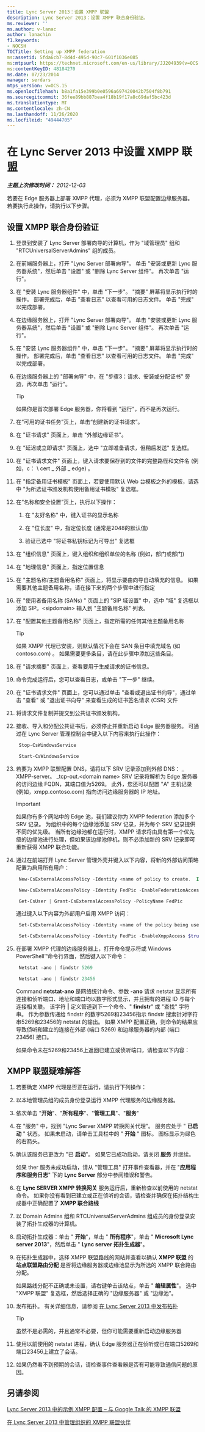 ```yaml
---
title: Lync Server 2013：设置 XMPP 联盟
description: Lync Server 2013：设置 XMPP 联合身份验证。
ms.reviewer: ''
ms.author: v-lanac
author: lanachin
f1.keywords:
- NOCSH
TOCTitle: Setting up XMPP federation
ms:assetid: 5fda6cb7-8d4d-495d-90c7-601f1036e085
ms:mtpsurl: https://technet.microsoft.com/en-us/library/JJ204939(v=OCS.15)
ms:contentKeyID: 48184270
ms.date: 07/23/2014
manager: serdars
mtps_version: v=OCS.15
ms.openlocfilehash: b8a1fa15e399b0e0596a697420042b7504f8b791
ms.sourcegitcommit: 36fee89bb887bea4f18b19f17a8c69daf5bc423d
ms.translationtype: MT
ms.contentlocale: zh-CN
ms.lasthandoff: 11/26/2020
ms.locfileid: "49444705"
---
```

# <a name="setting-up-xmpp-federation-in-lync-server-2013"></a>在 Lync Server 2013 中设置 XMPP 联盟

<div data-xmlns="http://www.w3.org/1999/xhtml">

<div class="topic" data-xmlns="http://www.w3.org/1999/xhtml" data-msxsl="urn:schemas-microsoft-com:xslt" data-cs="https://msdn.microsoft.com/">

<div data-asp="https://msdn2.microsoft.com/asp">



</div>

<div id="mainSection">

<div id="mainBody">

<span> </span>

_**主题上次修改时间：** 2012-12-03_

若要在 Edge 服务器上部署 XMPP 代理，必须为 XMPP 联盟配置边缘服务器。 若要执行此操作，请执行以下步骤。

<div>

## <a name="setting-up-xmpp-federation"></a>设置 XMPP 联合身份验证

1.  登录到安装了 Lync Server 部署向导的计算机，作为 "域管理员" 组和 "RTCUniversalServerAdmins" 组的成员。

2.  在前端服务器上，打开 "Lync Server 部署向导"。 单击 "安装或更新 Lync 服务器系统"，然后单击 "设置" 或 "删除 Lync Server 组件"。 再次单击 "运行"。

3.  在 "安装 Lync 服务器组件" 中，单击 "下一步"。 "摘要" 屏幕将显示执行时的操作。 部署完成后，单击 "查看日志" 以查看可用的日志文件。 单击 "完成" 以完成部署。

4.  在边缘服务器上，打开 "Lync Server 部署向导"。 单击 "安装或更新 Lync 服务器系统"，然后单击 "设置" 或 "删除 Lync Server 组件"。 再次单击 "运行"。

5.  在 "安装 Lync 服务器组件" 中，单击 "下一步"。 "摘要" 屏幕将显示执行时的操作。 部署完成后，单击 "查看日志" 以查看可用的日志文件。 单击 "完成" 以完成部署。

6.  在边缘服务器上的 "部署向导" 中，在 "步骤3：请求、安装或分配证书" 旁边，再次单击 "运行"。
    
    <div class=" ">
    

    > [!TIP]  
    > 如果你是首次部署 Edge 服务器，你将看到 "运行"，而不是再次运行。

    
    </div>

7.  在“可用的证书任务”页上，单击“创建新的证书请求”。

8.  在 "证书请求" 页面上，单击 "外部边缘证书"。

9.  在 "延迟或立即请求" 页面上，选中 "立即准备请求，但稍后发送" 复选框。

10. 在 "证书请求文件" 页面上，键入请求要保存到的文件的完整路径和文件名 (例如，c： \\ cert \_ 外部 \_ edge) 。

11. 在 "指定备用证书模板" 页面上，若要使用默认 Web 台模板之外的模板，请选中 "为所选证书颁发机构使用备用证书模板" 复选框。

12. 在“名称和安全设置”页上，执行以下操作：
    
    1.  在 "友好名称" 中，键入证书的显示名称
    
    2.  在 "位长度" 中，指定位长度 (通常是2048的默认值) 
    
    3.  验证已选中 "将证书私钥标记为可导出" 复选框

13. 在 "组织信息" 页面上，键入组织和组织单位的名称 (例如，部门或部门) 

14. 在 "地理信息" 页面上，指定位置信息

15. 在 "主题名称/主题备用名称" 页面上，将显示要由向导自动填充的信息。 如果需要其他主题备用名称，请在接下来的两个步骤中进行指定

16. 在 "使用者备用名称 (SANs) " 页面上的 "SIP 域设置" 中，选中 "域" 复选框以添加 SIP。\<sipdomain\> 输入到 "主题备用名称" 列表。

17. 在 "配置其他主题备用名称" 页面上，指定所需的任何其他主题备用名称
    
    <div class=" ">
    

    > [!TIP]  
    > 如果 XMPP 代理已安装，则默认情况下会在 SAN 条目中填充域名 (如 contoso.com) 。 如果需要更多条目，请在此步骤中添加这些条目。

    
    </div>

18. 在 "请求摘要" 页面上，查看要用于生成请求的证书信息。

19. 命令完成运行后，您可以查看日志，或单击 "下一步" 继续。

20. 在 "证书请求文件" 页面上，您可以通过单击 "查看或退出证书向导"，通过单击 "查看" 或 "退出证书向导" 来查看生成的证书签名请求 (CSR) 文件

21. 将请求文件复制并提交到公共证书颁发机构。

22. 接收、导入和分配公共证书后，必须停止并重新启动 Edge 服务器服务。 可通过在 Lync Server 管理控制台中键入以下内容来执行此操作：
    
       ```PowerShell
        Stop-CsWindowsService
       ```
    
       ```PowerShell
        Start-CsWindowsService
       ```

23. 若要为 XMPP 联盟配置 DNS，请将以下 SRV 记录添加到外部 DNS： \_ XMPP-server。 \_tcp-out.\<domain name\> SRV 记录将解析为 Edge 服务器的访问边缘 FQDN，其端口值为5269。 此外，您还可以配置 "A" 主机记录 (例如，xmpp.contoso.com) 指向访问边缘服务器的 IP 地址。
    
    <div class=" ">
    

    > [!IMPORTANT]  
    > 如果你有多个网站中的 Edge 池，我们建议你为 XMPP federation 添加多个 SRV 记录。 为组织中的每个边缘池添加 SRV 记录，并为每个 SRV 记录提供不同的优先级。 当所有边缘池都在运行时，XMPP 请求将由具有第一个优先级的边缘池进行处理，但如果该边缘池停机，则不必添加新的 SRV 记录即可重新获得 XMPP 联合功能。

    
    </div>

24. 通过在前端打开 Lync Server 管理外壳并键入以下内容，将新的外部访问策略配置为启用所有用户：
    
       ```PowerShell
        New-CsExternalAccessPolicy -Identity <name of policy to create.  If site scope, prepend with 'site:'> -EnableFederationAcces $true -EnablePublicCloudAccess $true
       ```
    
       ```PowerShell
        New-CsExternalAccessPolicy -Identity FedPic -EnableFederationAcces $true -EnablePublicCloudAccess $true
       ```
    
       ```PowerShell
        Get-CsUser | Grant-CsExternalAccessPolicy -PolicyName FedPic
       ```
    
    通过键入以下内容为外部用户启用 XMPP 访问：
    
       ```PowerShell
        Set-CsExternalAccessPolicy -Identity <name of the policy being used> EnableXmppAccess $true
       ```
    
       ```PowerShell
        Set-CsExternalAccessPolicy -Identity FedPic -EnableXmppAccess $true
       ```

25. 在部署 XMPP 代理的边缘服务器上，打开命令提示符或 Windows PowerShell™命令行界面，然后键入以下命令：
    
       ```PowerShell
        Netstat -ano | findstr 5269
       ```
    
       ```PowerShell
        Netstat -ano | findstr 23456
       ```
    
    Command **netstat-ano** 是网络统计命令、参数 **-ano** 请求 netstat 显示所有连接和侦听端口、地址和端口均以数字形式显示，并且拥有的进程 ID 与每个连接相关联。 该字符 **|** 定义管道到下一个命令、" **findstr**" 或 "查找" 字符串。 作为参数传递给 findstr 的数字5269和23456指示 findstr 搜索针对字符串5269和23456的 netstat 的输出。 如果 XMPP 配置正确，则命令的结果应导致侦听和建立的连接在外部 (端口 5269) 和边缘服务器的内部 (端口 23456) 接口。
    
    如果命令未在5269和23456上返回已建立或侦听端口，请检查以下内容：

</div>

<div>

## <a name="troubleshooting-xmpp-federation"></a>XMPP 联盟疑难解答

1.  若要确定 XMPP 代理是否正在运行，请执行下列操作：

2.  以本地管理员组的成员身份登录运行 XMPP 代理服务的边缘服务器。

3.  依次单击 "**开始**"、"**所有程序**"、"**管理工具**"、"**服务**"

4.  在 "服务" 中，找到 "Lync Server XMPP 转换网关代理"。 服务应处于 " **已启动** " 状态。 如果未启动，请单击工具栏中的 " **开始** " 图标。 图标显示为绿色的右箭头。

5.  确认该服务已更改为 "已 **启动**"。 如果它已成功启动，请关闭 **服务** 并继续。
    
    如果 ther 服务未成功启动，请从 "管理工具" 打开事件查看器，并在 "**应用程序和服务日志**" 下的 **Lync Server** 部分中参阅错误和警告。

6.  在 **Lync SERVER XMPP 转换网关** 服务运行后，重新检查以前使用的 netstat 命令。 如果你没有看到已建立或正在侦听的会话，请检查并确保在拓扑结构生成器中正确配置了 **XMPP 联合路线**

7.  以 Domain Admins 组和 RTCUniversalServerAdmins 组成员的身份登录安装了拓扑生成器的计算机。

8.  启动拓扑生成器：单击 " **开始**"，单击 " **所有程序**"，单击 " **Microsoft Lync server 2013**"，然后单击 " **Lync server 拓扑生成器**"。

9.  在拓扑生成器中，选择 XMPP 联盟路线的网站并查看以确认 **XMPP 联盟** 的 **站点联盟路由分配** 是否将边缘服务器或边缘池显示为所选的 XMPP 联合路由分配。
    
    如果路线分配不正确或未设置，请右键单击该站点，单击 " **编辑属性**"。 选中 "XMPP 联盟" 复选框，然后选择正确的 "边缘服务器" 或 "边缘池"。

10. 发布拓扑。 有关详细信息，请参阅 [在 Lync Server 2013 中发布拓扑](lync-server-2013-publish-your-topology.md)
    
    <div class=" ">
    

    > [!TIP]  
    > 虽然不是必需的，并且通常不必要，但你可能需要重新启动边缘服务器

    
    </div>

11. 使用以前使用的 netstat 进程，确认 Edge 服务器正在侦听或已在端口5269和端口23456上建立了会话。

12. 如果仍然看不到预期的会话，请检查事件查看器是否有可能导致通信问题的原因。

</div>

<div>

## <a name="see-also"></a>另请参阅


[Lync Server 2013 中的示例 XMPP 配置 –  与 Google Talk 的 XMPP 联盟](lync-server-2013-example-xmpp-configuration-–-xmpp-federation-with-google-talk.md)  


[在 Lync Server 2013 中管理组织的 XMPP 联盟伙伴](lync-server-2013-manage-xmpp-federated-partners-for-your-organization.md)  
  

</div>

</div>

<span> </span>

</div>

</div>

</div>

